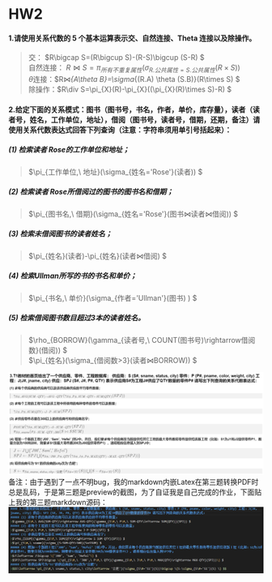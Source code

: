 # HW2
#### 1.请使用关系代数的 5 个基本运算表示交、自然连接、Theta 连接以及除操作。
>交： $R\bigcap S=(R\bigcup S)-(R-S)\bigcup (S-R) $  
>自然连接： $R⋈S=\pi_{所有不重复属性} (\sigma_{R.公共属性=S.公共属性}(R\times S))$   
>$\theta$连接：$R⋈_{A\theta B}=\sigma_{(R.A) \theta (S.B)}(R\times S) $  
>除操作：$R\div S=\pi_{X}(R)-\pi_{X}((\pi_{X}(R)\times S)-R) $
#### 2.给定下面的关系模式：图书（图书号，书名，作者，单价，库存量），读者（读者号，姓名，工作单位，地址），借阅（图书号，读者号，借期，还期，备注）请使用关系代数表达式回答下列查询（注意：字符串须用单引号括起来）：
##### (1) 检索读者 Rose的工作单位和地址；
>$\pi_{工作单位,\ 地址}(\sigma_{姓名='Rose'}(读者)) $
##### (2) 检索读者 Rose所借阅过的图书的图书名和借期；
>$\pi_{图书名,\ 借期}(\sigma_{姓名='Rose'}(图书⋈读者⋈借阅)) $
##### (3) 检索未借阅图书的读者姓名；
>$\pi_{姓名}(读者)-\pi_{姓名}(读者⋈借阅) $
##### (4) 检索Ullman所写的书的书名和单价；
>$\pi_{书名,\ 单价}(\sigma_{作者='Ullman'}(图书) ) $
##### (5) 检索借阅图书数目超过3本的读者姓名。
>$\rho_{BORROW}(\gamma_{读者号,\ COUNT(图书号)\rightarrow借阅数}(借阅)) $    
>$\pi_{姓名}(\sigma_{借阅数>3}(读者⋈BORROW)) $  

![](3.png)
备注：由于遇到了一点不明bug，我的markdown内嵌Latex在第三题转换PDF时总是乱码，于是第三题是preview的截图，为了自证我是自己完成的作业，下面贴上我的第三题markdown源码：
![](4.png)